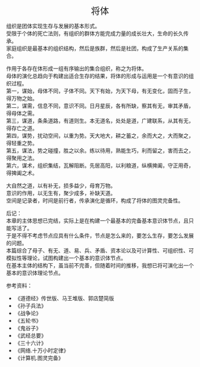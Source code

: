 <center><font size=5>将体</font></center>

组织是团体实现生存与发展的基本形式。<br>
受限于个体的死亡法则，有组织的群体方能完成力量的成长壮大，生命的长久传承。<br/>
家庭组织是最基本的组织结构，然后是族群，然后是社团，构成了生产关系的集合。<br/>

作用于各存在体形成一组有序输出的集合组织，称之为将体。<br/>
母体的演化总趋向于构建出适合生存的结果，将体的形成与运用是一个有意识的组织过程。<br/>
第一，谋始，母体不同，子体不同。天下有始，为天下母，有无变化，固而子生，得万物之始。<br/>
第二，谋需，信息不同，意识不同。日月星辰，各有所缺，察其有无，审其矛盾，得母体之需。<br/>
第三，谋道，条条道路，有道则生。本无道名，处处是道，广建联系，从其有无，得存亡之道。<br/>
第四，谋势，扰动空间，以重为势。天大地大，耕之蓄之，余而大之，大而聚之，得轻重之势。<br/>
第五，谋法，势之碰撞，胜之以余。练以待用，熟能生巧，利而留之，害而去之，得聚用之法。<br/>
第六，谋术，组织集结，瓦解阻断。先居高阳，以利粮道，纵横捭阖，守正用奇，得捭阖之术。<br/>

大自然之道，以有补无，损多益少，母育万物。<br/>
意识的作用，以无生有，聚少成多，补缺天道。<br/>
空间是记录者，时间是前行者，传承演化是循环，构成了将体的图灵完备性。<br/>

后记：<br/>
本章的主体思想已完结，实际上是在构建一个最基本的完备基本意识体节点，且只能写活了。<br/>
于是不得不考虑节点应具有什么条件，节点是怎么来的，要怎么生存，要怎么发展的问题。<br/>
本篇综合了母子、有无、道、易、兵、矛盾、资本论以及可计算性、可组织性、可模拟性等理论，试图构建出一个基本的意识体节点。<br/>
在基本主体的结构下，虽当前不完善，但随着时间的推移，我想已将可演化出一个基本的意识体理论节点。<br/>

参考资料：
* 《道德经》传世版、马王堆版、郭店楚简版
* 《孙子兵法》
* 《战争论》
* 《五轮书》
* 《鬼谷子》
* 《武经总要》
* 《三十六计》
* 《网络.十万小时定律》
* 《计算机.图灵完备》

